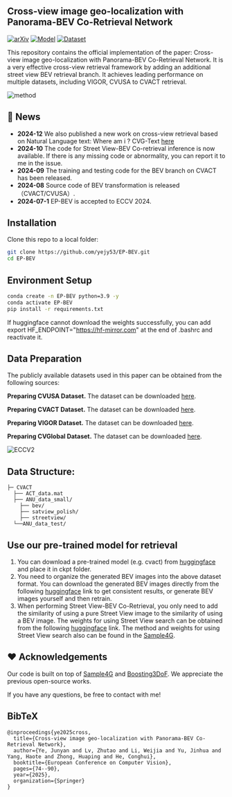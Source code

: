 
## Cross-view image geo-localization with Panorama-BEV Co-Retrieval Network

[![arXiv](https://img.shields.io/badge/arXiv-2501.16764-b31b1b.svg?logo=arXiv)](https://arxiv.org/abs/2408.05475)
[![Model](https://img.shields.io/badge/HF-Model-yellow)](https://huggingface.co/Yejy53/EB-BEV-CVACT)
[![Dataset](https://img.shields.io/badge/HF-Model-yellow)](https://huggingface.co/datasets/Yejy53/CVGlobal)


This repository contains the official implementation of the paper: Cross-view image geo-localization with Panorama-BEV Co-Retrieval Network. It is a very effective cross-view retrieval framework by adding an additional street view BEV retrieval branch. It achieves leading performance on multiple datasets, including VIGOR, CVUSA to CVACT retrieval.

![method](method.png)

## 📢 News
- **2024-12** We also published a new work on cross-view retrieval based on Natural Language text: Where am i ? CVG-Text [here](https://arxiv.org/abs/2412.17007)
- **2024-10** The code for Street View-BEV Co-retrieval inference is now available. If there is any missing code or abnormality, you can report it to me in the issue.
- **2024-09** The training and testing code for the BEV branch on CVACT has been released.
- **2024-08** Source code of BEV transformation is released（CVACT/CVUSA）.
- **2024-07-1** EP-BEV is accepted to ECCV 2024.

## Installation
Clone this repo to a local folder:
```bash
git clone https://github.com/yejy53/EP-BEV.git
cd EP-BEV
```

## Environment Setup

```bash
conda create -n EP-BEV python=3.9 -y
conda activate EP-BEV
pip install -r requirements.txt
```

If huggingface cannot download the weights successfully, you can add export HF_ENDPOINT="https://hf-mirror.com" at the end of .bashrc and reactivate it.


## Data Preparation
The publicly available datasets used in this paper can be obtained from the following sources: 

**Preparing CVUSA Dataset.**  The dataset can be downloaded [here](https://mvrl.cse.wustl.edu/datasets/cvusa). 

**Preparing CVACT Dataset.**  The dataset can be downloaded [here](https://github.com/Liumouliu/OriCNN). 

**Preparing VIGOR Dataset.**  The dataset can be downloaded [here](https://github.com/Jeff-Zilence/VIGOR/tree/main). 

**Preparing CVGlobal Dataset.**  The dataset can be downloaded [here](https://huggingface.co/datasets/Yejy53/CVGlobal). 

![ECCV2](https://github.com/user-attachments/assets/02252a74-a116-4829-80af-96f2426a326a)

## Data Structure:

```
├─ CVACT
  ├── ACT_data.mat
  ├── ANU_data_small/
    ├── bev/
    ├── satview_polish/ 
    ├── streetview/	
  └──ANU_data_test/

```

## Use our pre-trained model for retrieval 
1. You can download a pre-trained model (e.g. cvact) from [huggingface](https://huggingface.co/Yejy53/EB-BEV-CVACT/tree/main) and place it in ckpt folder.
2. You need to organize the generated BEV images into the above dataset format. You can download the generated BEV images directly from the following [huggingface](https://huggingface.co/datasets/Yejy53/CVACT-BEV) link to get consistent results, or generate BEV images yourself and then retrain.
3. When performing Street View-BEV Co-Retrieval, you only need to add the similarity of using a pure Street View image to the similarity of using a BEV image. The weights for using Street View search can be obtained from the following [huggingface](https://huggingface.co/Yejy53/CVACT-Street/tree/main) link. The method and weights for using Street View search also can be found in the [Sample4G](https://github.com/Skyy93/Sample4Geo).

## ❤️ Acknowledgements

Our code is built on top of [Sample4G](https://github.com/Skyy93/Sample4Geo) and [Boosting3DoF](https://github.com/YujiaoShi/Boosting3DoFAccuracy). We appreciate the previous open-source works.

If you have any questions, be free to contact with me! 

## BibTeX 

```
@inproceedings{ye2025cross,
  title={Cross-view image geo-localization with Panorama-BEV Co-Retrieval Network},
  author={Ye, Junyan and Lv, Zhutao and Li, Weijia and Yu, Jinhua and Yang, Haote and Zhong, Huaping and He, Conghui},
  booktitle={European Conference on Computer Vision},
  pages={74--90},
  year={2025},
  organization={Springer}
}
```
